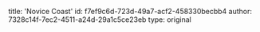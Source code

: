 title: 'Novice Coast'
id: f7ef9c6d-723d-49a7-acf2-458330becbb4
author: 7328c14f-7ec2-4511-a24d-29a1c5ce23eb
type: original
